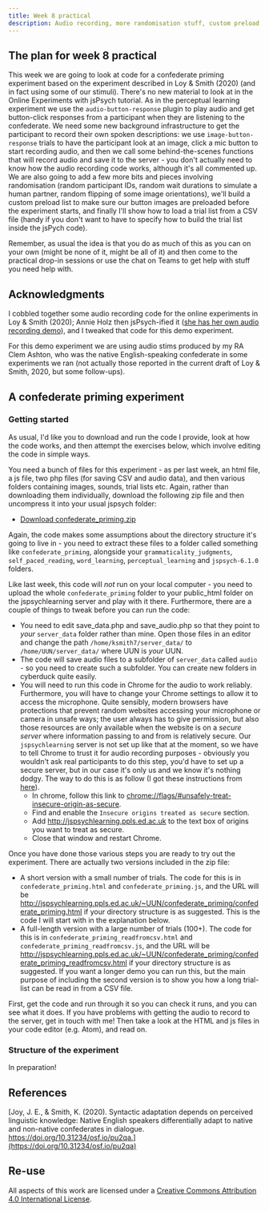```yaml
---
title: Week 8 practical
description: Audio recording, more randomisation stuff, custom preload lists, reading trial lists from CSV
---
```


## The plan for week 8 practical

This week we are going to look at code for a confederate priming experiment based on the experiment described in Loy & Smith (2020) (and in fact using some of our stimuli). There's no new material to look at in the Online Experiments with jsPsych tutorial. As in the perceptual learning experiment we use the `audio-button-response` plugin to play audio and get button-click responses from a participant when they are listening to the confederate. We need some new background infrastructure to get the participant to record their own spoken descriptions: we use `image-button-response` trials to have the participant look at an image, click a mic button to start recording audio, and then we call some behind-the-scenes functions that will record audio and save it to the server - you don't actually need to know how the audio recording code works, although it's all commented up. We are also going to add a few more bits and pieces involving randomisation (random participant IDs, random wait durations to simulate a human partner, random flipping of some image orientations), we'll build a custom preload list to make sure our button images are preloaded before the experiment starts, and finally I'll show how to load a trial list from a CSV file (handy if you don't want to have to specify how to build the trial list inside the jsPych code).

Remember, as usual the idea is that you do as much of this as you can on your own (might be none of it, might be all of it) and then come to the practical drop-in sessions or use the chat on Teams to get help with stuff you need help with.

## Acknowledgments

I cobbled together some audio recording code for the online experiments in Loy & Smith (2020); Annie Holz then jsPsych-ified it ([she has her own audio recording demo](https://experiments.ppls.ed.ac.uk/)), and I tweaked that code for this demo experiment.

For this demo experiment we are using audio stims produced by my RA Clem Ashton, who was the native English-speaking confederate in some experiments we ran (not actually those reported in the current draft of Loy & Smith, 2020, but some follow-ups).

## A confederate priming experiment

### Getting started

As usual, I'd like you to download and run the code I provide, look at how the code works, and then attempt the exercises below, which involve editing the code in simple ways.

You need a bunch of files for this experiment - as per last week, an html file, a js file, two php files (for saving CSV and audio data), and then various folders containing images, sounds, trial lists etc. Again, rather than downloading them individually, download the following zip file and then uncompress it into your usual jspsych folder:
- <a href="code/confederate_priming.zip" download> Download confederate_priming.zip</a>

Again, the code makes some assumptions about the directory structure it's going to live in - you need to extract these files to a folder called something like `confederate_priming`, alongside your `grammaticality_judgments`, `self_paced_reading`, `word_learning`, `perceptual_learning` and `jspsych-6.1.0` folders.

Like last week, this code will *not* run on your local computer - you need to upload the whole `confederate_priming` folder to your public_html folder on the jspsychlearning server and play with it there. Furthermore, there are a couple of things to tweak before you can run the code:
- You need to edit save_data.php and save_audio.php so that they point to *your* `server_data` folder rather than mine. Open those files in an editor and change the path `/home/ksmith7/server_data/` to `/home/UUN/server_data/` where UUN is *your* UUN.
- The code will save audio files to a subfolder of `server_data` called `audio` - so you need to create such a subfolder. You can create new folders in cyberduck quite easily.
- You will need to run this code in Chrome for the audio to work reliably. Furthermore, you will have to change your Chrome settings to allow it to access the microphone. Quite sensibly, modern browsers have protections that prevent random websites accessing your microphone or camera in unsafe ways; the user always has to give permission, but also those resources are only available when the website is on a *secure server* where information passing to and from is relatively secure. Our `jspsychlearning` server is not set up like that at the moment, so we have to tell Chrome to trust it for audio recording purposes - obviously you wouldn't ask real participants to do this step, you'd have to set up a secure server, but in our case it's only us and we know it's nothing dodgy. The way to do this is as follow (I got these instructions from [here](https://medium.com/@Carmichaelize/enabling-the-microphone-camera-in-chrome-for-local-unsecure-origins-9c90c3149339)).
  - In chrome, follow this link to [chrome://flags/#unsafely-treat-insecure-origin-as-secure](chrome://flags/#unsafely-treat-insecure-origin-as-secure).
  - Find and enable the `Insecure origins treated as secure` section.
  - Add http://jspsychlearning.ppls.ed.ac.uk to the text box of origins you want to treat as secure.
  - Close that window and restart Chrome.

Once you have done those various steps you are ready to try out the experiment. There are actually two versions included in the zip file:
- A short version with a small number of trials. The code for this is in `confederate_priming.html` and `confederate_priming.js`, and the URL will be http://jspsychlearning.ppls.ed.ac.uk/~UUN/confederate_priming/confederate_priming.html if your directory structure is as suggested. This is the code I will start with in the explanation below.
- A full-length version with a large number of trials (100+). The code for this is in `confederate_priming_readfromcsv.html` and `confederate_priming_readfromcsv.js`, and the URL will be http://jspsychlearning.ppls.ed.ac.uk/~UUN/confederate_priming/confederate_priming_readfromcsv.html if your directory structure is as suggested. If you want a longer demo you can run this, but the main purpose of including the second version is to show you how a long trial-list can be read in from a CSV file.

First, get the code and run through it so you can check it runs, and you can see what it does. If you have problems with getting the audio to record to the server, get in touch with me! Then take a look at the HTML and js files in your code editor (e.g. Atom), and read on.

### Structure of the experiment

In preparation!

## References

[Joy, J. E., & Smith, K. (2020). Syntactic adaptation depends on perceived linguistic knowledge: Native English speakers differentially adapt to native and non-native confederates in dialogue. https://doi.org/10.31234/osf.io/pu2qa.](https://doi.org/10.31234/osf.io/pu2qa)

## Re-use

All aspects of this work are licensed under a [Creative Commons Attribution 4.0 International License](http://creativecommons.org/licenses/by/4.0/).

